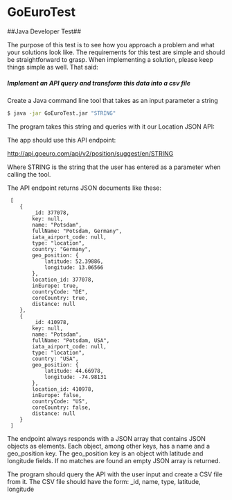 # GoEuroTest #
##Java Developer Test##

The purpose of this test is to see how you approach a problem and what your solutions look like. The requirements for this test are simple and should be straightforward to grasp. When implementing a solution, please keep things simple as well. That said:

##### Implement an API query and transform this data into a csv file #####
Create a Java command line tool that takes as an input parameter a string

```sh
$ java -jar GoEuroTest.jar "STRING"
```
The program takes this string and queries with it our Location JSON API:

The app should use this API endpoint:

http://api.goeuro.com/api/v2/position/suggest/en/STRING

Where STRING is the string that the user has entered as a parameter when calling the tool.

The API endpoint returns JSON documents like these:

```
 [
    {
        _id: 377078,
        key: null,
        name: "Potsdam",
        fullName: "Potsdam, Germany",
        iata_airport_code: null,
        type: "location",
        country: "Germany",
        geo_position: {
            latitude: 52.39886,
            longitude: 13.06566
        },
        location_id: 377078,
        inEurope: true,
        countryCode: "DE",
        coreCountry: true,
        distance: null
    },
    {
        _id: 410978,
        key: null,
        name: "Potsdam",
        fullName: "Potsdam, USA",
        iata_airport_code: null,
        type: "location",
        country: "USA",
        geo_position: {
            latitude: 44.66978,
            longitude: -74.98131
        },
        location_id: 410978,
        inEurope: false,
        countryCode: "US",
        coreCountry: false,
        distance: null
    }
 ]
 ```
 
The endpoint always responds with a JSON array that contains JSON objects as elements. Each object, among other keys, has a name and a geo_position key. The geo_position key is an object with latitude and longitude fields. If no matches are found an empty JSON array is returned.

The program should query the API with the user input and create a CSV file from it. The CSV file should have the form: _id, name, type, latitude, longitude
